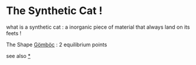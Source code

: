 # The Synthetic Cat !


what is a synthetic cat :
 a inorganic piece of material that always land on its feets !

The Shape [Gömböc][1] : 2 equilibrium points

see also [*](https://www.youtube.com/watch?v=rvVF5QWSYF4)


[1]: https://en.wikipedia.org/wiki/G%C3%B6mb%C3%B6c
